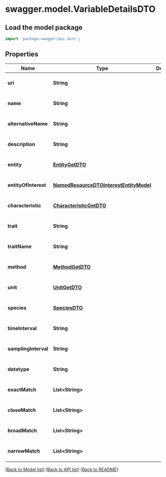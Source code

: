 # swagger.model.VariableDetailsDTO

## Load the model package
```dart
import 'package:swagger/api.dart';
```

## Properties
Name | Type | Description | Notes
------------ | ------------- | ------------- | -------------
**uri** | **String** |  | [optional] [default to null]
**name** | **String** |  | [optional] [default to null]
**alternativeName** | **String** |  | [optional] [default to null]
**description** | **String** |  | [optional] [default to null]
**entity** | [**EntityGetDTO**](EntityGetDTO.md) |  | [optional] [default to null]
**entityOfInterest** | [**NamedResourceDTOInterestEntityModel**](NamedResourceDTOInterestEntityModel.md) |  | [optional] [default to null]
**characteristic** | [**CharacteristicGetDTO**](CharacteristicGetDTO.md) |  | [optional] [default to null]
**trait** | **String** |  | [optional] [default to null]
**traitName** | **String** |  | [optional] [default to null]
**method** | [**MethodGetDTO**](MethodGetDTO.md) |  | [optional] [default to null]
**unit** | [**UnitGetDTO**](UnitGetDTO.md) |  | [optional] [default to null]
**species** | [**SpeciesDTO**](SpeciesDTO.md) |  | [optional] [default to null]
**timeInterval** | **String** |  | [optional] [default to null]
**samplingInterval** | **String** |  | [optional] [default to null]
**datatype** | **String** |  | [optional] [default to null]
**exactMatch** | **List&lt;String&gt;** |  | [optional] [default to []]
**closeMatch** | **List&lt;String&gt;** |  | [optional] [default to []]
**broadMatch** | **List&lt;String&gt;** |  | [optional] [default to []]
**narrowMatch** | **List&lt;String&gt;** |  | [optional] [default to []]

[[Back to Model list]](../README.md#documentation-for-models) [[Back to API list]](../README.md#documentation-for-api-endpoints) [[Back to README]](../README.md)


